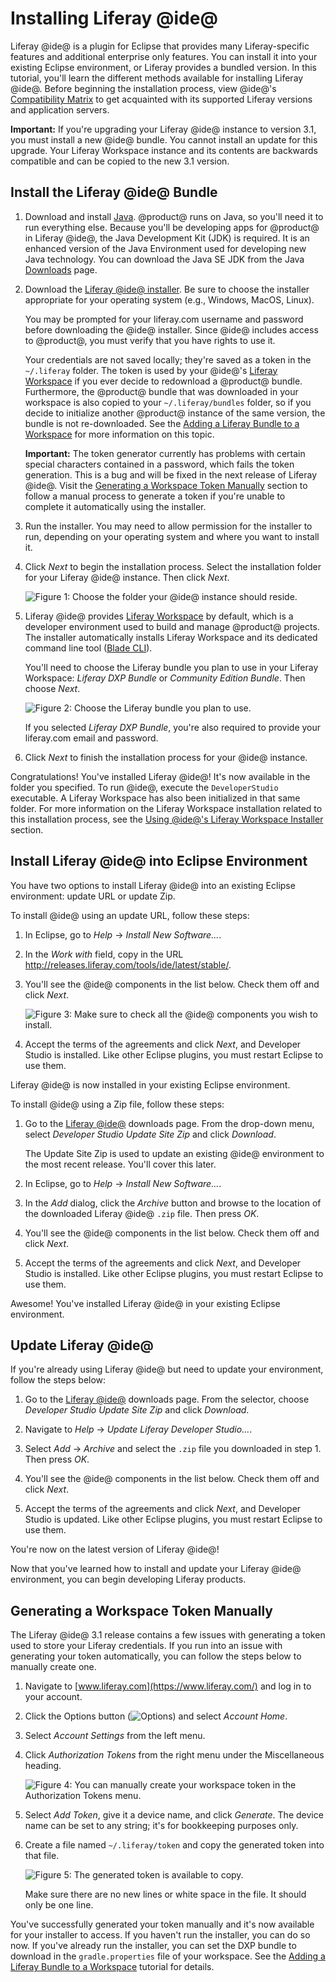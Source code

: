 # Installing Liferay @ide@ [](id=installing-liferay-ide)

Liferay @ide@ is a plugin for Eclipse that provides many Liferay-specific
features and additional enterprise only features. You can install it into your
existing Eclipse environment, or Liferay provides a bundled version. In this
tutorial, you'll learn the different methods available for installing Liferay
@ide@. Before beginning the installation process, view @ide@'s
[Compatibility Matrix](https://web.liferay.com/group/customer/dxp/support/compatibility-matrix/developer-tools)
to get acquainted with its supported Liferay versions and application servers.

**Important:** If you're upgrading your Liferay @ide@ instance to version 3.1,
you must install a new @ide@ bundle. You cannot install an update for this
upgrade. Your Liferay Workspace instance and its contents are backwards
compatible and can be copied to the new 3.1 version.

## Install the Liferay @ide@ Bundle [](id=install-the-liferay-developer-studio-bundle)

1.  Download and install [Java](http://java.oracle.com). @product@ runs on Java,
    so you'll need it to run everything else. Because you'll be developing apps
    for @product@ in Liferay @ide@, the Java Development Kit (JDK) is required.
    It is an enhanced version of the Java Environment used for developing new
    Java technology. You can download the Java SE JDK from the Java
    [Downloads](http://www.oracle.com/technetwork/java/javase/downloads/index.html)
    page. 

2.  Download the
    [Liferay @ide@ installer](https://web.liferay.com/group/customer/dxp/downloads/developer-tools).
    Be sure to choose the installer appropriate for your operating system (e.g.,
    Windows, MacOS, Linux).

    You may be prompted for your liferay.com username and password before
    downloading the @ide@ installer. Since @ide@ includes access to @product@,
    you must verify that you have rights to use it.

    Your credentials are not saved locally; they're saved as a token in the
    `~/.liferay` folder. The token is used by your @ide@'s
    [Liferay Workspace](/develop/tutorials/-/knowledge_base/7-0/liferay-workspace)
    if you ever decide to redownload a @product@ bundle. Furthermore, the
    @product@ bundle that was downloaded in your workspace is also copied to
    your `~/.liferay/bundles` folder, so if you decide to initialize another
    @product@ instance of the same version, the bundle is not re-downloaded. See
    the
    [Adding a Liferay Bundle to a Workspace](/develop/tutorials/-/knowledge_base/7-0/adding-a-liferay-bundle-to-a-workspace)
    for more information on this topic.

    **Important:** The token generator currently has problems with certain
    special characters contained in a password, which fails the token
    generation. This is a bug and will be fixed in the next release of Liferay
    @ide@. Visit the
    [Generating a Workspace Token Manually](#generating-a-workspace-token-manually)
    section to follow a manual process to generate a token if you're unable to
    complete it automatically using the installer.

3.  Run the installer. You may need to allow permission for the installer to run,
    depending on your operating system and where you want to install it.

4.  Click *Next* to begin the installation process. Select the installation
    folder for your Liferay @ide@ instance. Then click *Next*.

    ![Figure 1: Choose the folder your @ide@ instance should reside.](../../../images-dxp/dev-studio-install.png)

5.  Liferay @ide@ provides
    [Liferay Workspace](/develop/tutorials/-/knowledge_base/7-0/liferay-workspace)
    by default, which is a developer environment used to build and manage
    @product@ projects. The installer automatically installs Liferay Workspace
    and its dedicated command line tool
    ([Blade CLI](/develop/tutorials/-/knowledge_base/7-0/blade-cli)).

    You'll need to choose the Liferay bundle you plan to use in your Liferay
    Workspace: *Liferay DXP Bundle* or *Community Edition Bundle*. Then choose
    *Next*.

    ![Figure 2: Choose the Liferay bundle you plan to use.](../../../images-dxp/dev-studio-bundle-selection.png)

    If you selected *Liferay DXP Bundle*, you're also required to
    provide your liferay.com email and password.

6.  Click *Next* to finish the installation process for your @ide@ instance.

Congratulations! You've installed Liferay @ide@! It's now available in the
folder you specified. To run @ide@, execute the `DeveloperStudio` executable. A
Liferay Workspace has also been initialized in that same folder. For more
information on the Liferay Workspace installation related to this installation
process, see the
[Using @ide@'s Liferay Workspace Installer](/develop/tutorials/-/knowledge_base/7-0/using-developer-studios-liferay-workspace-installer)
section.

## Install Liferay @ide@ into Eclipse Environment [](id=install-liferay-developer-studio-into-eclipse-environment)

You have two options to install Liferay @ide@ into an existing Eclipse
environment: update URL or update Zip.

To install @ide@ using an update URL, follow these steps:

1.  In Eclipse, go to *Help* &rarr; *Install New Software...*. 

2.  In the *Work with* field, copy in the URL
    http://releases.liferay.com/tools/ide/latest/stable/.

3.  You'll see the @ide@ components in the list below. Check them off and click
    *Next*.

    ![Figure 3: Make sure to check all the @ide@ components you wish to install.](../../../images-dxp/dev-studio-zip-install.png)

4.  Accept the terms of the agreements and click *Next*, and Developer Studio is
    installed. Like other Eclipse plugins, you must restart Eclipse to use them.

Liferay @ide@ is now installed in your existing Eclipse environment.

To install @ide@ using a Zip file, follow these steps:

1.  Go to the
    [Liferay @ide@](https://web.liferay.com/group/customer/dxp/downloads/developer-tools)
    downloads page. From the drop-down menu, select *Developer Studio Update
    Site Zip* and click *Download*.

    The Update Site Zip is used to update an existing @ide@ environment to the
    most recent release. You'll cover this later.

2.  In Eclipse, go to *Help* &rarr; *Install New Software...*. 

3.  In the *Add* dialog, click the *Archive* button and browse to the
    location of the downloaded Liferay @ide@ `.zip` file. Then press *OK*.

4.  You'll see the @ide@ components in the list below. Check them off and click
    *Next*.

5.  Accept the terms of the agreements and click *Next*, and Developer Studio is
    installed. Like other Eclipse plugins, you must restart Eclipse to use them.

Awesome! You've installed Liferay @ide@ in your existing Eclipse environment.

## Update Liferay @ide@ [](id=update-liferay-developer-studio)

If you're already using Liferay @ide@ but need to update your environment,
follow the steps below:

1.  Go to the
    [Liferay @ide@](https://web.liferay.com/group/customer/dxp/downloads/developer-tools)
    downloads page. From the selector, choose *Developer Studio Update Site Zip*
    and click *Download*.

2.  Navigate to *Help* &rarr; *Update Liferay Developer Studio...*.

3.  Select *Add* &rarr; *Archive* and select the `.zip` file you downloaded in step 1. Then
    press *OK*.
    
4.  You'll see the @ide@ components in the list below. Check them off and click
    *Next*.
    
5.  Accept the terms of the agreements and click *Next*, and Developer Studio is
    updated. Like other Eclipse plugins, you must restart Eclipse to use them.

You're now on the latest version of Liferay @ide@!

Now that you've learned how to install and update your Liferay @ide@
environment, you can begin developing Liferay products.

## Generating a Workspace Token Manually [](id=generating-a-workspace-token-manually)

The Liferay @ide@ 3.1 release contains a few issues with generating a token
used to store your Liferay credentials. If you run into an issue with generating
your token automatically, you can follow the steps below to manually create one.

1.  Navigate to [www.liferay.com](https://www.liferay.com/) and log in to your
    account.

2.  Click the Options button (![Options](../../../images-dxp/icon-liferay-options.png))
    and select *Account Home*.

3.  Select *Account Settings* from the left menu.

4.  Click *Authorization Tokens* from the right menu under the Miscellaneous
    heading.

    ![Figure 4: You can manually create your workspace token in the Authorization Tokens menu.](../../../images-dxp/authorization-tokens-option.png)

5.  Select *Add Token*, give it a device name, and click *Generate*. The device
    name can be set to any string; it's for bookkeeping purposes only.

6.  Create a file named `~/.liferay/token` and copy the generated token into
    that file.

    ![Figure 5: The generated token is available to copy.](../../../images-dxp/generated-token.png)

    Make sure there are no new lines or white space in the file. It should only
    be one line.

You've successfully generated your token manually and it's now available for
your installer to access. If you haven't run the installer, you can do so now.
If you've already run the installer, you can set the DXP bundle to download
in the `gradle.properties` file of your workspace. See the
[Adding a Liferay Bundle to a Workspace](/develop/tutorials/-/knowledge_base/7-0/configuring-a-liferay-workspace#adding-a-liferay-bundle-to-a-workspace)
tutorial for details.

<!-- The information below should be uncommented when Dev Studio 3.1 is
available to update from original GA release. Since Dev Studio must be
reinstalled when upgrading from 3.0 to 3.1, this should not be documented. -Cody
-->

<!--

Update Liferay @ide@

If you already have @ide@ installed, you can easily update it using an update
site URL.

1.  Select *Help* &rarr; *Install New Software*. 

2.  In your browser, go to the
    [Liferay @ide@](https://web.liferay.com/group/customer/dxp/downloads/developer-tools)
    page. Copy the URL to the update site.

    [Figure 1: Liferay provides two update sites: stable for those who want a well-tested environment, and milestone for those who like the bleeding edge.](../../../images/liferay-ide-download.png)

3.  Go back to Eclipse and click the *Add* button to add a repository. 

4.  Type *Liferay IDE* into the Name field and paste the URL into the Location 
    field. 

5.  You'll see the Liferay @ide@ components in the list below. Check them off and
    click *Next*. 

6.  Accept the terms of the agreements and click *Next*, and Liferay @ide@ is
    installed. Like other Eclipse plugins you'll have to restart Eclipse to
    enable it.
-->

